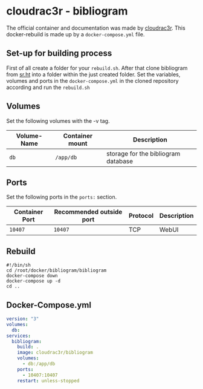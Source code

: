 # cloudrac3r - bibliogram

The official container and documentation was made by [cloudrac3r](https://github.com/cloudrac3r/bibliogram).
This docker-rebuild is made up by a `docker-compose.yml` file.

## Set-up for building process

First of all create a folder for your `rebuild.sh`.
After that clone bibliogram from [sr.ht](https://sr.ht/~cadence/bibliogram/)
into a folder within the just created folder.
Set the variables, volumes and ports in the `docker-compose.yml` in the cloned
repository according and run the `rebuild.sh`

## Volumes

Set the following volumes with the -v tag.

| Volume-Name | Container mount | Description                         |
| ----------- | --------------- | ----------------------------------- |
| `db`        | `/app/db`       | storage for the bibliogram database |

## Ports

Set the following ports in the `ports:` section.

| Container Port | Recommended outside port | Protocol | Description |
| -------------- | ------------------------ | -------- | ----------- |
| `10407`        | `10407`                  | TCP      | WebUI       |

## Rebuild

```shell
#!/bin/sh
cd /root/docker/bibliogram/bibliogram
docker-compose down
docker-compose up -d
cd ..
```

## Docker-Compose.yml

```yml
version: "3"
volumes:
  db:
services:
  bibliogram:
    build: .
    image: cloudrac3r/bibliogram
    volumes:
      - db:/app/db
    ports:
      - 10407:10407
    restart: unless-stopped
```
